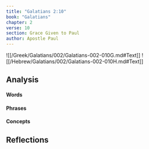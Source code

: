```yaml
---
title: "Galatians 2:10"
book: "Galatians"
chapter: 2
verse: 10
section: Grace Given to Paul
author: Apostle Paul
---
```

![[/Greek/Galatians/002/Galatians-002-010G.md#Text]]
![[/Hebrew/Galatians/002/Galatians-002-010H.md#Text]]

## Analysis

#### Words

#### Phrases

#### Concepts

## Reflections
